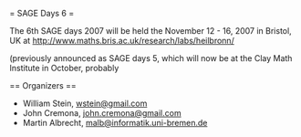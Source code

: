 = SAGE Days 6 =

The 6th SAGE days 2007 will be held the November 12 - 16, 2007 in Bristol, UK at http://www.maths.bris.ac.uk/research/labs/heilbronn/

(previously announced as SAGE days 5, which will now be at the Clay Math Institute
in October, probably

== Organizers ==

 * William Stein, wstein@gmail.com
 * John Cremona, john.cremona@gmail.com
 * Martin Albrecht, malb@informatik.uni-bremen.de
